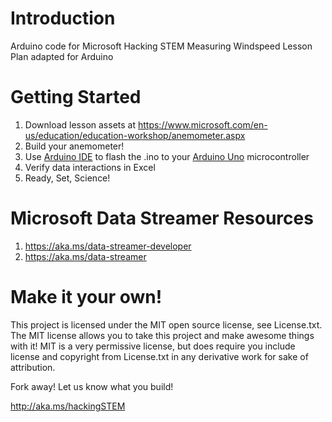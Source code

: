 # Introduction
Arduino code for Microsoft Hacking STEM Measuring Windspeed Lesson Plan adapted for Arduino

# Getting Started
1. Download lesson assets at https://www.microsoft.com/en-us/education/education-workshop/anemometer.aspx
1. Build your anemometer!
1. Use [Arduino IDE](https://www.arduino.cc/en/Main/Software) to flash the .ino to your [Arduino Uno](https://store.arduino.cc/usa/arduino-uno-rev3) microcontroller
1. Verify data interactions in Excel
1. Ready, Set, Science!

# Microsoft Data Streamer Resources
1. https://aka.ms/data-streamer-developer
1. https://aka.ms/data-streamer

# Make it your own!
This project is licensed under the MIT open source license, see License.txt. The MIT license allows you to take this project and make awesome things with it! MIT is a very permissive license, but does require you include license and copyright from License.txt in any derivative work for sake of attribution.

Fork away! Let us know what you build!

http://aka.ms/hackingSTEM
